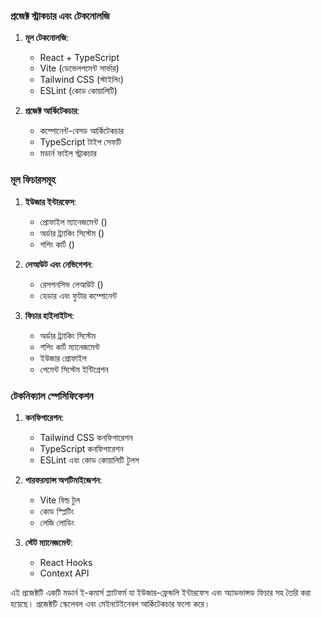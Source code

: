 ### প্রজেক্ট স্ট্রাকচার এবং টেকনোলজি

1. **মূল টেকনোলজি**:
   - React + TypeScript
   - Vite (ডেভেলপমেন্ট সার্ভার)
   - Tailwind CSS (স্টাইলিং)
   - ESLint (কোড কোয়ালিটি)

2. **প্রজেক্ট আর্কিটেকচার**:
   - কম্পোনেন্ট-বেসড আর্কিটেকচার
   - TypeScript টাইপ সেফটি
   - মডার্ন ফাইল স্ট্রাকচার

### মূল ফিচারসমূহ

1. **ইউজার ইন্টারফেস**:
   - প্রোফাইল ম্যানেজমেন্ট (<mcfile name="ProfilePage.tsx" path="d:\AI generated wesite\project\src\components\profile\ProfilePage.tsx"></mcfile>)
   - অর্ডার ট্র্যাকিং সিস্টেম (<mcfile name="OrderTracking.tsx" path="d:\AI generated wesite\project\src\components\OrderTracking.tsx"></mcfile>)
   - শপিং কার্ট (<mcfile name="CartPage.tsx" path="d:\AI generated wesite\project\src\components\cart\CartPage.tsx"></mcfile>)

2. **লেআউট এবং নেভিগেশন**:
   - রেসপনসিভ লেআউট (<mcfile name="Layout.tsx" path="d:\AI generated wesite\project\src\components\layout\Layout.tsx"></mcfile>)
   - হেডার এবং ফুটার কম্পোনেন্ট

3. **ফিচার হাইলাইটস**:
   - অর্ডার ট্র্যাকিং সিস্টেম
   - শপিং কার্ট ম্যানেজমেন্ট
   - ইউজার প্রোফাইল
   - পেমেন্ট সিস্টেম ইন্টিগ্রেশন

### টেকনিক্যাল স্পেসিফিকেশন

1. **কনফিগারেশন**:
   - Tailwind CSS কনফিগারেশন
   - TypeScript কনফিগারেশন
   - ESLint এবং কোড কোয়ালিটি টুলস

2. **পারফরম্যান্স অপটিমাইজেশন**:
   - Vite বিল্ড টুল
   - কোড স্প্লিটিং
   - লেজি লোডিং

3. **স্টেট ম্যানেজমেন্ট**:
   - React Hooks
   - Context API

এই প্রজেক্টটি একটি মডার্ন ই-কমার্স প্ল্যাটফর্ম যা ইউজার-ফ্রেন্ডলি ইন্টারফেস এবং অ্যাডভান্সড ফিচার সহ তৈরি করা হয়েছে। প্রজেক্টটি স্কেলেবল এবং মেইনটেইনেবল আর্কিটেকচার ফলো করে।